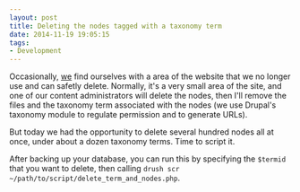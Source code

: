 ```yaml
---
layout: post 
title: Deleting the nodes tagged with a taxonomy term 
date: 2014-11-19 19:05:15
tags:
- Development
---
```

Occasionally, [we](http://www.lanecc.edu) find ourselves with a area of the website that we no longer use and can safetly delete. Normally, it's a very small area of the site, and one of our content administrators will delete the nodes, then I'll remove the files and the taxonomy term associated with the nodes (we use Drupal's taxonomy module to regulate permission and to generate URLs).

But today we had the opportunity to delete several hundred nodes all at once, under about a dozen taxonomy terms. Time to script it.

After backing up your database, you can run this by specifying the `$termid` that you want to delete, then calling `drush scr ~/path/to/script/delete_term_and_nodes.php`.

<script src="https://gist.github.com/krschmidt/540f1de3c375bd2f5226.js"></script>